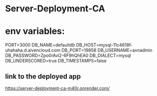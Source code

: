 # Server-Deployment-CA

# env variables:

PORT=3000
DB_NAME=defaultdb
DB_HOST=mysql-11c4818f-uhahaha.d.aivencloud.com
DB_PORT=19858
DB_USERNAME=avnadmin
DB_PASSWORD=Zpo0rAvl2-6F9hQhEA0
DB_DIALECT=mysql
DB_UNDERSCORED=true
DB_TIMESTAMPS=false

## link to the deployed app

https://server-deployment-ca-m40r.onrender.com/